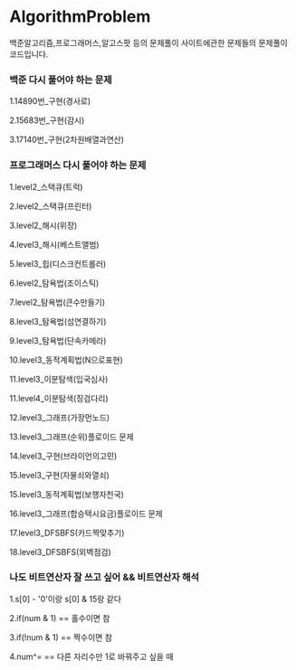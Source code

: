 # AlgorithmProblem
백준알고리즘,프로그래머스,알고스팟 등의 문제풀이 사이트에관한 문제들의 문제풀이 코드입니다.

### 백준 다시 풀어야 하는 문제
1.14890번_구현(경사로) 

2.15683번_구현(감시)

3.17140번_구현(2차원배열과연산)
### 프로그래머스 다시 풀어야 하는 문제
1.level2_스택큐(트럭) 

2.level2_스택큐(프린터)

3.level2_해시(위장)

4.level3_해시(베스트앨범)
 
5.level3_힙(디스크컨트롤러)

6.level2_탐욕법(조이스틱)

7.level2_탐욕법(큰수만들기)

8.level3_탐욕법(섬연결하기)

9.level3_탐욕법(단속카메라)

10.level3_동적계획법(N으로표현)

11.level3_이분탐색(입국심사)

11.level4_이분탐색(징검다리)

12.level3_그래프(가장먼노드)

13.level3_그래프(순위)플로이드 문제

14.level3_구현(브라이언의고민)

15.level3_구현(자물쇠와열쇠)

15.level3_동적계획법(보행자천국)

16.level3_그래프(합승택시요금)플로이드 문제

17.level3_DFSBFS(카드짝맞추기)

18.level3_DFSBFS(외벽점검)

### 나도 비트연산자 잘 쓰고 싶어 && 비트연산자 해석

1.s[0] - '0'이랑 s[0] & 15랑 같다

2.if(num & 1) == 홀수이면 참

3.if(!num & 1) == 짝수이면 참

4.num^= == 다른 자리수만 1로 바꿔주고 싶을 때
